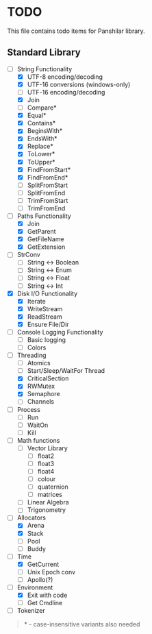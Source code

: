 # TODO

This file contains todo items for Panshilar library.

## Standard Library

- [ ] String Functionality
  - [x] UTF-8 encoding/decoding
  - [x] UTF-16 conversions (windows-only)
  - [ ] UTF-16 encoding/decoding
  - [x] Join
  - [ ] Compare*
  - [x] Equal*
  - [x] Contains*
  - [x] BeginsWith*
  - [x] EndsWith*
  - [x] Replace*
  - [x] ToLower*
  - [x] ToUpper*
  - [x] FindFromStart*
  - [x] FindFromEnd*
  - [ ] SplitFromStart
  - [ ] SplitFromEnd
  - [ ] TrimFromStart
  - [ ] TrimFromEnd
- [ ] Paths Functionality
  - [x] Join
  - [x] GetParent
  - [x] GetFileName
  - [x] GetExtension
- [ ] StrConv
  - [ ] String <-> Boolean
  - [ ] String <-> Enum
  - [ ] String <-> Float
  - [ ] String <-> Int
- [x] Disk I/O Functionality
  - [x] Iterate
  - [x] WriteStream
  - [x] ReadStream
  - [x] Ensure File/Dir
- [ ] Console Logging Functionality
  - [ ] Basic logging
  - [ ] Colors
- [ ] Threading
  - [ ] Atomics
  - [ ] Start/Sleep/WaitFor Thread
  - [x] CriticalSection
  - [x] RWMutex
  - [x] Semaphore
  - [ ] Channels
- [ ] Process
  - [ ] Run
  - [ ] WaitOn
  - [ ] Kill
- [ ] Math functions
  - [ ] Vector Library
    - [ ] float2
    - [ ] float3
    - [ ] float4
    - [ ] colour
    - [ ] quaternion
    - [ ] matrices
  - [ ] Linear Algebra
  - [ ] Trigonometry
- [ ] Allocators
  - [x] Arena
  - [x] Stack
  - [ ] Pool
  - [ ] Buddy
- [ ] Time
  - [x] GetCurrent
  - [ ] Unix Epoch conv
  - [ ] Apollo(?)
- [ ] Environment
  - [x] Exit with code
  - [ ] Get Cmdline
- [ ] Tokenizer

> \* - case-insensitive variants also needed
